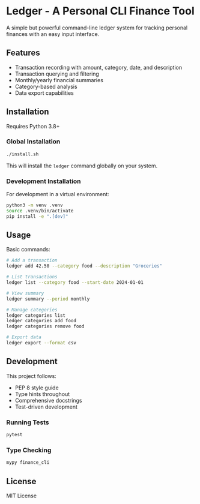 # Ledger - A Personal CLI Finance Tool

A simple but powerful command-line ledger system for tracking personal finances with an easy input interface.

## Features

- Transaction recording with amount, category, date, and description
- Transaction querying and filtering
- Monthly/yearly financial summaries
- Category-based analysis
- Data export capabilities

## Installation

Requires Python 3.8+

### Global Installation
```bash
./install.sh
```

This will install the `ledger` command globally on your system.

### Development Installation
For development in a virtual environment:
```bash
python3 -m venv .venv
source .venv/bin/activate
pip install -e ".[dev]"
```

## Usage

Basic commands:

```bash
# Add a transaction
ledger add 42.50 --category food --description "Groceries"

# List transactions
ledger list --category food --start-date 2024-01-01

# View summary
ledger summary --period monthly

# Manage categories
ledger categories list
ledger categories add food
ledger categories remove food

# Export data
ledger export --format csv
```

## Development

This project follows:
- PEP 8 style guide
- Type hints throughout
- Comprehensive docstrings
- Test-driven development

### Running Tests

```bash
pytest
```

### Type Checking

```bash
mypy finance_cli
```

## License

MIT License
